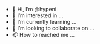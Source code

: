 - 👋 Hi, I’m @hypeni
- 👀 I’m interested in ...
- 🌱 I’m currently learning ...
- 💞️ I’m looking to collaborate on ...
- 📫 How to reached me ...

<!---
hypeni/hypeni is a ✨ special ✨ repository because its `README.md` (this file) appears on your GitHub profile.
You can click the Preview link to take a look at your changes.
--->
